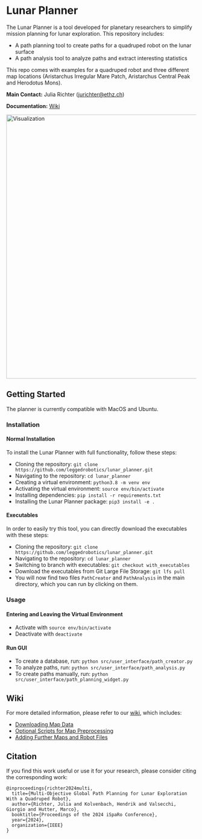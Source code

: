 # Lunar Planner

The Lunar Planner is a tool developed for planetary researchers to simplify mission planning for lunar exploration. This repository includes:

* A path planning tool to create paths for a quadruped robot on the lunar surface
* A path analysis tool to analyze paths and extract interesting statistics

This repo comes with examples for a quadruped robot and three different map locations (Aristarchus Irregular Mare Patch, Aristarchus Central Peak and Herodotus Mons).

**Main Contact:** Julia Richter ([jurichter@ethz.ch](mailto:jurichter@ethz.ch?subject=[GitHub:LunarPlanner]))

**Documentation:** [Wiki](https://github.com/leggedrobotics/lunar_planner/wiki)

<img src="images/viz.gif" alt="Visualization" width="700">

## Getting Started

The planner is currently compatible with MacOS and Ubuntu.

### Installation 

#### Normal Installation

To install the Lunar Planner with full functionality, follow these steps:

* Cloning the repository: `git clone https://github.com/leggedrobotics/lunar_planner.git`
* Navigating to the repository: `cd lunar_planner`
* Creating a virtual environment: `python3.8 -m venv env`
* Activating the virtual environment: `source env/bin/activate`
* Installing dependencies: `pip install -r requirements.txt`
* Installing the Lunar Planner package: `pip3 install -e .`

#### Executables

In order to easily try this tool, you can directly download the executables with these steps:

* Cloning the repository: `git clone https://github.com/leggedrobotics/lunar_planner.git`
* Navigating to the repository: `cd lunar_planner`
* Switching to branch with executables: `git checkout with_executables`
* Download the executables from Git Large File Storage: `git lfs pull`
* You will now find two files `PathCreator` and `PathAnalysis` in the main directory, which you can run by clicking on them. 

### Usage

#### Entering and Leaving the Virtual Environment

* Activate with `source env/bin/activate`
* Deactivate with `deactivate`

#### Run GUI

* To create a database, run: `python src/user_interface/path_creator.py`
* To analyze paths, run: `python src/user_interface/path_analysis.py`
* To create paths manually, run: `python src/user_interface/path_planning_widget.py`

## Wiki

For more detailed information, please refer to our [wiki](https://github.com/leggedrobotics/lunar_planner/wiki), which includes:

* [Downloading Map Data](https://github.com/leggedrobotics/lunar_planner/wiki/Downloading-Map-Data)
* [Optional Scripts for Map Preprocessing](https://github.com/leggedrobotics/lunar_planner/wiki/Optional-Scripts-for-Map-Preprocessing)
* [Adding Further Maps and Robot Files](https://github.com/leggedrobotics/lunar_planner/wiki/Adding-Further-Maps-and-Robot-Files)

## Citation

If you find this work useful or use it for your research, please consider citing the corresponding work:

```
@inproceedings{richter2024multi,
  title={Multi-Objective Global Path Planning for Lunar Exploration With a Quadruped Robot},
  author={Richter, Julia and Kolvenbach, Hendrik and Valsecchi, Giorgio and Hutter, Marco},
  booktitle={Proceedings of the 2024 iSpaRo Conference},
  year={2024},
  organization={IEEE}
}
```
